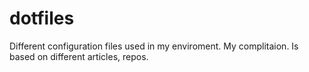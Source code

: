 # dotfiles
Different configuration files used in my enviroment. My complitaion. Is based on different articles, repos.

